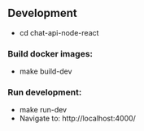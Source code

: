 ## Development
- cd chat-api-node-react

### Build docker images:
- make build-dev
### Run development:
- make run-dev
- Navigate to: http://localhost:4000/
